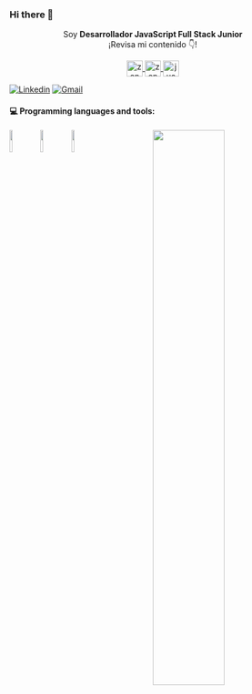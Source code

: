 ### Hi there 👋

<p align="center">Soy <strong>Desarrollador JavaScript Full Stack Junior</strong> <br />¡Revisa mi contenido 👇!</p>
<p align="center">
  <a href="https://instagram.com/zonarolo" target="blank">
    <img align="center" src="https://cdn.jsdelivr.net/npm/simple-icons@3.0.1/icons/instagram.svg" alt="zonarolo" height="28px" width="28px" />
  </a>
  <a href="https://twitter.com/zonarolo" target="blank">
    <img align="center" src="https://cdn.jsdelivr.net/npm/simple-icons@3.0.1/icons/twitter.svg" alt="zonarolo" height="28px" width="28px" />
  </a>
  <a href="https://www.linkedin.com/in/juanrolo/" target="blank">
    <img align="center" src="https://cdn.jsdelivr.net/npm/simple-icons@3.0.1/icons/linkedin.svg" alt="juanrolo" height="28px" width="28px" />
  </a>
</p>

[![Linkedin](https://img.shields.io/badge/-LinkedIn-blue?style=flat&logo=Linkedin&logoColor=white)](https://www.linkedin.com/in/juanrolo/)
[![Gmail](https://img.shields.io/badge/-Gmail-c14438?style=flat&logo=Gmail&logoColor=white)](mailto:juanluis211@gmail.com)

#### :computer: Programming languages and tools: 
<p>
	<img width="50%" align="right" src="https://github-readme-stats.vercel.app/api?username=FernandoRoldan93&show_icons=true&hide_border=true" />

<code><img width="10%" src="https://www.vectorlogo.zone/logos/mysql/mysql-ar21.svg"></code>
<code><img width="10%" src="https://www.vectorlogo.zone/logos/mongodb/mongodb-ar21.svg"></code>
<code><img width="10%" src="https://www.vectorlogo.zone/logos/git-scm/git-scm-ar21.svg"></code>
<br />
</p>
